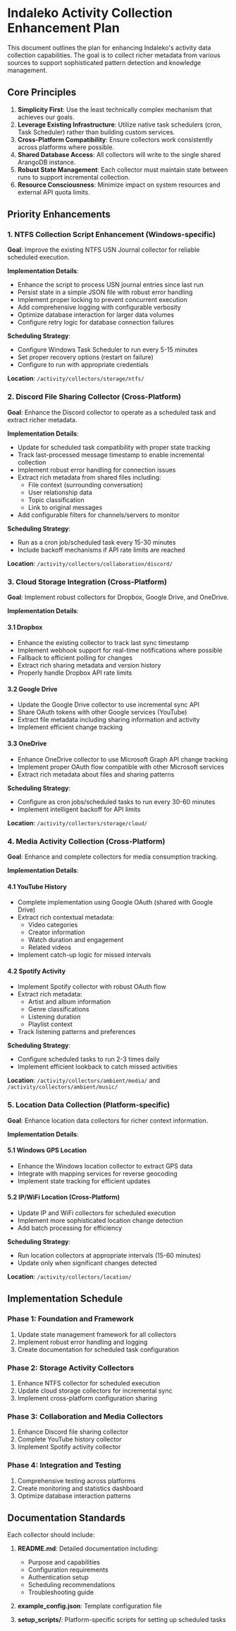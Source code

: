 # Indaleko Activity Collection Enhancement Plan

This document outlines the plan for enhancing Indaleko's activity data collection capabilities. The goal is to collect richer metadata from various sources to support sophisticated pattern detection and knowledge management.

## Core Principles

1. **Simplicity First**: Use the least technically complex mechanism that achieves our goals.
2. **Leverage Existing Infrastructure**: Utilize native task schedulers (cron, Task Scheduler) rather than building custom services.
3. **Cross-Platform Compatibility**: Ensure collectors work consistently across platforms where possible.
4. **Shared Database Access**: All collectors will write to the single shared ArangoDB instance.
5. **Robust State Management**: Each collector must maintain state between runs to support incremental collection.
6. **Resource Consciousness**: Minimize impact on system resources and external API quota limits.

## Priority Enhancements

### 1. NTFS Collection Script Enhancement (Windows-specific)

**Goal**: Improve the existing NTFS USN Journal collector for reliable scheduled execution.

**Implementation Details**:
- Enhance the script to process USN journal entries since last run
- Persist state in a simple JSON file with robust error handling
- Implement proper locking to prevent concurrent execution
- Add comprehensive logging with configurable verbosity
- Optimize database interaction for larger data volumes
- Configure retry logic for database connection failures

**Scheduling Strategy**:
- Configure Windows Task Scheduler to run every 5-15 minutes
- Set proper recovery options (restart on failure)
- Configure to run with appropriate credentials

**Location**: `/activity/collectors/storage/ntfs/`

### 2. Discord File Sharing Collector (Cross-Platform)

**Goal**: Enhance the Discord collector to operate as a scheduled task and extract richer metadata.

**Implementation Details**:
- Update for scheduled task compatibility with proper state tracking
- Track last-processed message timestamp to enable incremental collection
- Implement robust error handling for connection issues
- Extract rich metadata from shared files including:
  - File context (surrounding conversation)
  - User relationship data
  - Topic classification
  - Link to original messages
- Add configurable filters for channels/servers to monitor

**Scheduling Strategy**:
- Run as a cron job/scheduled task every 15-30 minutes
- Include backoff mechanisms if API rate limits are reached

**Location**: `/activity/collectors/collaboration/discord/`

### 3. Cloud Storage Integration (Cross-Platform)

**Goal**: Implement robust collectors for Dropbox, Google Drive, and OneDrive.

**Implementation Details**:

#### 3.1 Dropbox
- Enhance the existing collector to track last sync timestamp
- Implement webhook support for real-time notifications where possible
- Fallback to efficient polling for changes
- Extract rich sharing metadata and version history
- Properly handle Dropbox API rate limits

#### 3.2 Google Drive
- Update the Google Drive collector to use incremental sync API
- Share OAuth tokens with other Google services (YouTube)
- Extract file metadata including sharing information and activity
- Implement efficient change tracking

#### 3.3 OneDrive
- Enhance OneDrive collector to use Microsoft Graph API change tracking
- Implement proper OAuth flow compatible with other Microsoft services
- Extract rich metadata about files and sharing patterns

**Scheduling Strategy**:
- Configure as cron jobs/scheduled tasks to run every 30-60 minutes
- Implement intelligent backoff for API limits

**Location**: `/activity/collectors/storage/cloud/`

### 4. Media Activity Collection (Cross-Platform)

**Goal**: Enhance and complete collectors for media consumption tracking.

**Implementation Details**:

#### 4.1 YouTube History
- Complete implementation using Google OAuth (shared with Google Drive)
- Extract rich contextual metadata:
  - Video categories
  - Creator information
  - Watch duration and engagement
  - Related videos
- Implement catch-up logic for missed intervals

#### 4.2 Spotify Activity
- Implement Spotify collector with robust OAuth flow
- Extract rich metadata:
  - Artist and album information
  - Genre classifications
  - Listening duration
  - Playlist context
- Track listening patterns and preferences

**Scheduling Strategy**:
- Configure scheduled tasks to run 2-3 times daily
- Implement efficient lookback to catch missed activities

**Location**: `/activity/collectors/ambient/media/` and `/activity/collectors/ambient/music/`

### 5. Location Data Collection (Platform-specific)

**Goal**: Enhance location data collectors for richer context information.

**Implementation Details**:

#### 5.1 Windows GPS Location
- Enhance the Windows location collector to extract GPS data
- Integrate with mapping services for reverse geocoding
- Implement state tracking for efficient updates

#### 5.2 IP/WiFi Location (Cross-Platform)
- Update IP and WiFi collectors for scheduled execution
- Implement more sophisticated location change detection
- Add batch processing for efficiency

**Scheduling Strategy**:
- Run location collectors at appropriate intervals (15-60 minutes)
- Update only when significant changes detected

**Location**: `/activity/collectors/location/`

## Implementation Schedule

### Phase 1: Foundation and Framework
1. Update state management framework for all collectors
2. Implement robust error handling and logging
3. Create documentation for scheduled task configuration

### Phase 2: Storage Activity Collectors
1. Enhance NTFS collector for scheduled execution
2. Update cloud storage collectors for incremental sync
3. Implement cross-platform configuration sharing

### Phase 3: Collaboration and Media Collectors
1. Enhance Discord file sharing collector
2. Complete YouTube history collector
3. Implement Spotify activity collector

### Phase 4: Integration and Testing
1. Comprehensive testing across platforms
2. Create monitoring and statistics dashboard
3. Optimize database interaction patterns

## Documentation Standards

Each collector should include:

1. **README.md**: Detailed documentation including:
   - Purpose and capabilities
   - Configuration requirements
   - Authentication setup
   - Scheduling recommendations
   - Troubleshooting guide

2. **example_config.json**: Template configuration file

3. **setup_scripts/**: Platform-specific scripts for setting up scheduled tasks